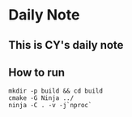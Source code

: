 # Daily Note

## This is CY's daily note

## How to run
```
mkdir -p build && cd build
cmake -G Ninja ../
ninja -C . -v -j`nproc`
```
